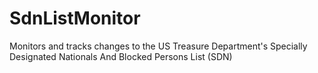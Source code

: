 # SdnListMonitor
Monitors and tracks changes to the US Treasure Department's Specially Designated Nationals And Blocked Persons List (SDN)
